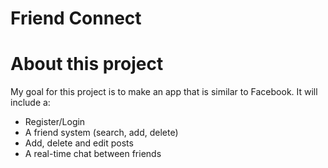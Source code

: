 # Friend Connect

# About this project

My goal for this project is to make an app that is similar to Facebook. It will include a:

* Register/Login
* A friend system (search, add, delete)
* Add, delete and edit posts
* A real-time chat between friends
